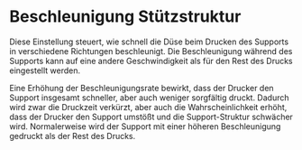 Beschleunigung Stützstruktur
====
Diese Einstellung steuert, wie schnell die Düse beim Drucken des Supports in verschiedene Richtungen beschleunigt. Die Beschleunigung während des Supports kann auf eine andere Geschwindigkeit als für den Rest des Drucks eingestellt werden.

Eine Erhöhung der Beschleunigungsrate bewirkt, dass der Drucker den Support insgesamt schneller, aber auch weniger sorgfältig druckt. Dadurch wird zwar die Druckzeit verkürzt, aber auch die Wahrscheinlichkeit erhöht, dass der Drucker den Support umstößt und die Support-Struktur schwächer wird. Normalerweise wird der Support mit einer höheren Beschleunigung gedruckt als der Rest des Drucks.